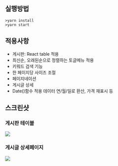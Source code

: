 
## 실행방법
```
>yarn install
>yarn start
```

## 적용사항
- 게시판: React table 적용
- 최신순, 오래된순으로 정렬하는 토글메뉴 적용
- 키워드 검색 기능
- 한 페이지당 사이즈 조절
- 페이지네이션
- 게시글 상세
- Date()함수 적용 데이터 연/월/일로 환산, 가격 재표시 등

## 스크린샷
### 게시판 테이블
![](https://ifh.cc/g/Z3Tmpk.jpg)
### 게시글 상세페이지
![](https://ifh.cc/g/HX4Tqf.jpg)
